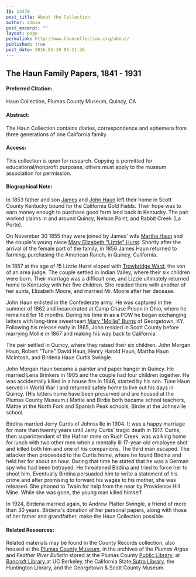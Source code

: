 ```yaml
---
ID: 13470
post_title: About the Collection
author: admin
post_excerpt: ""
layout: page
permalink: http://www.hauncollection.org/about/
published: true
post_date: 2016-01-18 01:11:26
---
```

<h2>The Haun Family Papers, 1841 - 1931</h2>
<h4>Preferred Citation:</h4>
Haun Collection, Plumas County Museum, Quincy, CA
<h4>Abstract:</h4>
The Haun Collection contains diaries, correspondence and ephemera from three generations of one California family.
<h4>Access:</h4>
This collection is open for research. Copying is permitted for educational/nonprofit purposes; others must apply to the museum association for permission.
<h4>Biographical Note:</h4>
In 1853 father and son <a href="http://www.hauncollection.org/list-of-people/#James%20Haun">James</a> and <a href="http://www.hauncollection.org/list-of-people/#John%20Haun">John Haun</a> left their home in Scott County Kentucky bound for the California Gold Fields. Their hope was to earn money enough to purchase good farm land back in Kentucky. The pair worked claims in and around Quincy, Nelson Point, and Rabbit Creek (La Porte).

On November 30 1855 they were joined by James' wife <a href="http://www.hauncollection.org/list-of-people/#Martha%20Haun">Martha Haun</a> and the couple's young niece <a href="http://www.hauncollection.org/list-of-people/#Lizzie%20Hurst">Mary Elizabeth "Lizzie" Hurst</a>. Shortly after the arrival of the female part of the family, in 1856 James Haun returned to farming, purchasing the American Ranch, in Quincy, California.

In 1857 at the age of 15 Lizzie Hurst eloped with <a href="http://www.hauncollection.org/list-of-people/#Trobridge">Trowbridge Ward</a>, the son of an area judge. The couple settled in Indian Valley, where their six children were born. Their marriage was a difficult one, and Lizzie ultimately returned home to Kentucky with her five children. She resided there with another of her aunts, Elizabeth Moore, and married Mr. Moore after her decease.

John Haun enlisted in the Confederate army. He was captured in the summer of 1862 and incarcerated at Camp Chase Prison in Ohio, where he remained for 18 months. During his time in as a POW he began exchanging letters with long-time sweetheart <a href="http://www.hauncollection.org/list-of-people/#Mollie%20Haun">Mary "Mollie" Burns</a> of Georgetown, KY. Following his release early in 1865, John resided in Scott County before marrying Mollie in 1867 and making his way back to California.

The pair settled in Quincy, where they raised their six children. John Morgan Haun, Robert "Tune" David Haun, Henry Harold Haun, Martha Haun McIntosh, and Birdena Haun Curtis Swingle.

John Morgan Haun became a painter and paper hanger in Quincy. He married Lena Brinkers in 1905 and the couple had four children together. He was accidentally killed in a house fire in 1946, started by his son. Tune Haun served in World War I and returned safely home to live out his days in Quincy. (His letters home have been preserved and are housed at the Plumas County Museum.) Mattie and Birdie both became school teachers, Mattie at the North Fork and Spanish Peak schools, Birdie at the Johnsville school.

Birdina married Jerry Curtis of Johnsville in 1904. It was a happy marriage for more than twenty years until Jerry Curtis' tragic death in 1917. Curtis, then superintendent of the Hafner mine on Rush Creek, was walking home for lunch with two other men when a mentally ill 17-year-old employee shot and killed both him and one of his companions. The third man escaped. The attacker then proceeded to the Curtis home, where he found Birdina and held her for about an hour. During that time he stated that he was a German spy who had been betrayed. He threatened Birdina and tried to force her to shoot him. Eventually Birdina persuaded him to write a statement of his crime and after promising to forward his wages to his mother, she was released. She phoned to Twain for help from the near by Providence Hill Mine. While she was gone, the young man killed himself.

In 1924, Birdena married again, to Andrew Platter Swingle, a friend of more than 30 years. Birdena's donation of her personal papers, along with those of her father and grandfather, make the Haun Collection possible.
<div id="findingaid">
<h4>Related Resources:</h4>
Related materials may be found in the County Records collection, also housed at the <a href="http://www.plumasmuseum.org/">Plumas County Museum</a>, in the archives of the <em>Plumas Argus</em> and<em> Feather River Bulletin</em> stored at the Plumas County <a href="http://plumascounty.us/index.aspx?nid=546">Public Library</a>, at <a href="http://bancroft.berkeley.edu/">Bancroft Library </a>at UC Berkeley, the California State<a href="http://www.library.ca.gov/collections/sutro.html"> Sutro Library</a>, the Huntington Library, and the Georgetown &amp; Scott County Museum.

</div>
